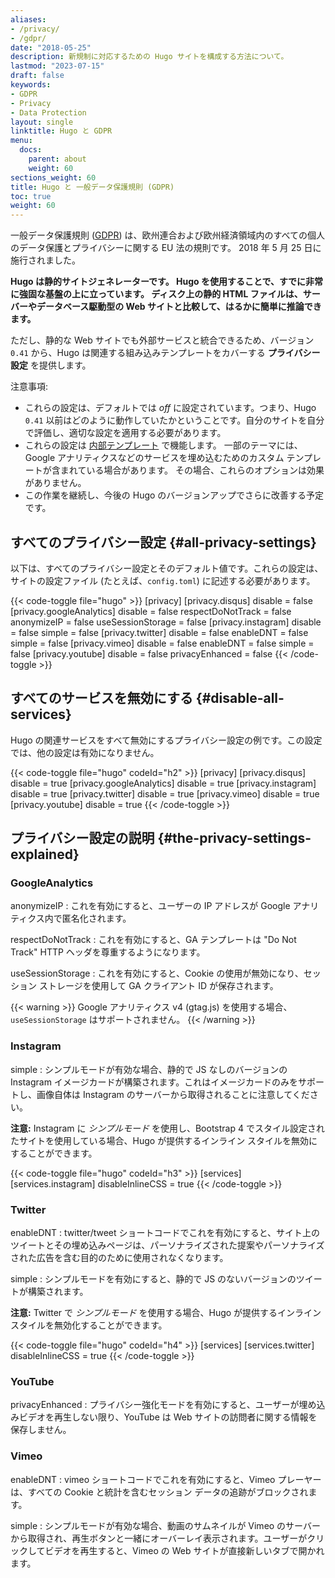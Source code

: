 ```yaml
---
aliases:
- /privacy/
- /gdpr/
date: "2018-05-25"
description: 新規制に対応するための Hugo サイトを構成する方法について。
lastmod: "2023-07-15"
draft: false
keywords:
- GDPR
- Privacy
- Data Protection
layout: single
linktitle: Hugo と GDPR
menu:
  docs:
    parent: about
    weight: 60
sections_weight: 60
title: Hugo と 一般データ保護規則 (GDPR)
toc: true
weight: 60
---
```


一般データ保護規則 ([GDPR](https://en.wikipedia.org/wiki/General_Data_Protection_Regulation)) は、欧州連合および欧州経済領域内のすべての個人のデータ保護とプライバシーに関する EU 法の規則です。 2018 年 5 月 25 日に施行されました。

**Hugo は静的サイトジェネレーターです。 Hugo を使用することで、すでに非常に強固な基盤の上に立っています。 ディスク上の静的 HTML ファイルは、サーバーやデータベース駆動型の Web サイトと比較して、はるかに簡単に推論できます。**

ただし、静的な Web サイトでも外部サービスと統合できるため、バージョン `0.41` から、Hugo は関連する組み込みテンプレートをカバーする **プライバシー設定** を提供します。

注意事項:

* これらの設定は、デフォルトでは _off_ に設定されています。つまり、Hugo `0.41` 以前はどのように動作していたかということです。自分のサイトを自分で評価し、適切な設定を適用する必要があります。
* これらの設定は [内部テンプレート](/templates/internal/) で機能します。 一部のテーマには、Google アナリティクスなどのサービスを埋め込むためのカスタム テンプレートが含まれている場合があります。 その場合、これらのオプションは効果がありません。
* この作業を継続し、今後の Hugo のバージョンアップでさらに改善する予定です。

## すべてのプライバシー設定 {#all-privacy-settings}

以下は、すべてのプライバシー設定とそのデフォルト値です。これらの設定は、サイトの設定ファイル (たとえば、`config.toml`) に記述する必要があります。

{{< code-toggle file="hugo" >}}
[privacy]
[privacy.disqus]
disable = false
[privacy.googleAnalytics]
disable = false
respectDoNotTrack = false
anonymizeIP = false
useSessionStorage = false
[privacy.instagram]
disable = false
simple = false
[privacy.twitter]
disable = false
enableDNT = false
simple = false
[privacy.vimeo]
disable = false
enableDNT = false
simple = false
[privacy.youtube]
disable = false
privacyEnhanced = false
{{< /code-toggle >}}


## すべてのサービスを無効にする {#disable-all-services}

Hugo の関連サービスをすべて無効にするプライバシー設定の例です。この設定では、他の設定は有効になりません。

{{< code-toggle file="hugo" codeId="h2" >}}
[privacy]
[privacy.disqus]
disable = true
[privacy.googleAnalytics]
disable = true
[privacy.instagram]
disable = true
[privacy.twitter]
disable = true
[privacy.vimeo]
disable = true
[privacy.youtube]
disable = true
{{< /code-toggle >}}

## プライバシー設定の説明 {#the-privacy-settings-explained}

### GoogleAnalytics

anonymizeIP
: これを有効にすると、ユーザーの IP アドレスが Google アナリティクス内で匿名化されます。

respectDoNotTrack
: これを有効にすると、GA テンプレートは "Do Not Track" HTTP ヘッダを尊重するようになります。

useSessionStorage
: これを有効にすると、Cookie の使用が無効になり、セッション ストレージを使用して GA クライアント ID が保存されます。

{{< warning >}}
Google アナリティクス v4 (gtag.js) を使用する場合、`useSessionStorage` はサポートされません。
{{< /warning >}}

### Instagram

simple
: シンプルモードが有効な場合、静的で JS なしのバージョンの Instagram イメージカードが構築されます。これはイメージカードのみをサポートし、画像自体は Instagram のサーバーから取得されることに注意してください。

**注意:** Instagram に _シンプルモード_ を使用し、Bootstrap 4 でスタイル設定されたサイトを使用している場合、Hugo が提供するインライン スタイルを無効にすることができます。

{{< code-toggle file="hugo" codeId="h3" >}}
[services]
[services.instagram]
disableInlineCSS = true
{{< /code-toggle >}}

### Twitter

enableDNT
: twitter/tweet ショートコードでこれを有効にすると、サイト上のツイートとその埋め込みページは、パーソナライズされた提案やパーソナライズされた広告を含む目的のために使用されなくなります。

simple
: シンプルモードを有効にすると、静的で JS のないバージョンのツイートが構築されます。

**注意:** Twitter で _シンプルモード_ を使用する場合、Hugo が提供するインラインスタイルを無効化することができます。

{{< code-toggle file="hugo" codeId="h4" >}}
[services]
[services.twitter]
disableInlineCSS = true
{{< /code-toggle >}}

### YouTube

privacyEnhanced
: プライバシー強化モードを有効にすると、ユーザーが埋め込みビデオを再生しない限り、YouTube は Web サイトの訪問者に関する情報を保存しません。

### Vimeo

enableDNT
: vimeo ショートコードでこれを有効にすると、Vimeo プレーヤーは、すべての Cookie と統計を含むセッション データの追跡がブロックされます。

simple
: シンプルモードが有効な場合、動画のサムネイルが Vimeo のサーバーから取得され、再生ボタンと一緒にオーバーレイ表示されます。ユーザーがクリックしてビデオを再生すると、Vimeo の Web サイトが直接新しいタブで開かれます。
